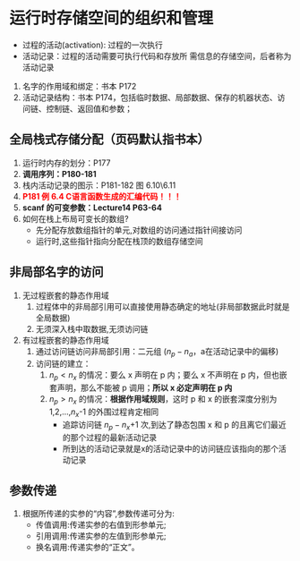 # 运行时存储空间的组织和管理
+ 过程的活动(activation): 过程的一次执行
+ 活动记录：过程的活动需要可执行代码和存放所
需信息的存储空间，后者称为活动记录


1. 名字的作用域和绑定：书本 P172
2. 活动记录结构：书本 P174，包括临时数据、局部数据、保存的机器状态、访问链、控制链、返回值和参数；

## 全局栈式存储分配（页码默认指书本）
1. 运行时内存的划分：P177
2. **调用序列：P180-181**
3. 栈内活动记录的图示：P181-182 图 6.10\6.11
4. <font color=red>**P181 例 6.4 C语言函数生成的汇编代码！！！**</font>
5. **scanf 的可变参数：Lecture14 P63-64**
6. 如何在栈上布局可变长的数组?
	+ 先分配存放数组指针的单元,对数组的访问通过指针间接访问
	+ 运行时,这些指针指向分配在栈顶的数组存储空间

## 非局部名字的访问
1. 无过程嵌套的静态作用域
	1. 过程体中的非局部引用可以直接使用静态确定的地址(非局部数据此时就是全局数据)
	2. 无须深入栈中取数据,无须访问链
2. 有过程嵌套的静态作用域
	1. 通过访问链访问非局部引用：二元组 ($n_p-n_a$，a在活动记录中的偏移)
	2. 访问链的建立：
		1. $n_p<n_x$ 的情况：要么 x 声明在 p 内；要么 x 不声明在 p 内，但也嵌套声明，那么不能被 p 调用；**所以 x 必定声明在 p 内**
		2. $n_p>n_x$ 的情况：**根据作用域规则**，这时 p 和 x 的嵌套深度分别为 1,2,...,$n_x$-1 的外围过程肯定相同
			+ 追踪访问链 $n_p-n_x$+1 次,到达了静态包围 x 和 p 的且离它们最近的那个过程的最新活动记录
			+ 所到达的活动记录就是x的活动记录中的访问链应该指向的那个活动记录

## 参数传递
1. 根据所传递的实参的“内容”,参数传递可分为:
	+ 传值调用:传递实参的右值到形参单元;
	+ 引用调用:传递实参的左值到形参单元;
	+ 换名调用:传递实参的“正文”。


